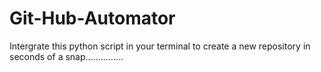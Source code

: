 # Git-Hub-Automator
Intergrate this python script in your terminal to create a new repository in seconds of a snap............... 
